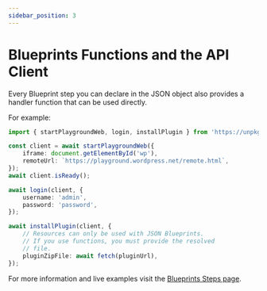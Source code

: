 ```yaml
---
sidebar_position: 3
---
```


# Blueprints Functions and the API Client

Every Blueprint step you can declare in the JSON object also provides a handler function that can be used directly.

For example:

```ts
import { startPlaygroundWeb, login, installPlugin } from 'https://unpkg.com/@wp-playground/client/index.js';

const client = await startPlaygroundWeb({
	iframe: document.getElementById('wp'),
	remoteUrl: `https://playground.wordpress.net/remote.html`,
});
await client.isReady();

await login(client, {
	username: 'admin',
	password: 'password',
});

await installPlugin(client, {
	// Resources can only be used with JSON Blueprints.
	// If you use functions, you must provide the resolved
	// file.
	pluginZipFile: await fetch(pluginUrl),
});
```

For more information and live examples visit the [Blueprints Steps page](../09-blueprints-api/05-steps.md).
